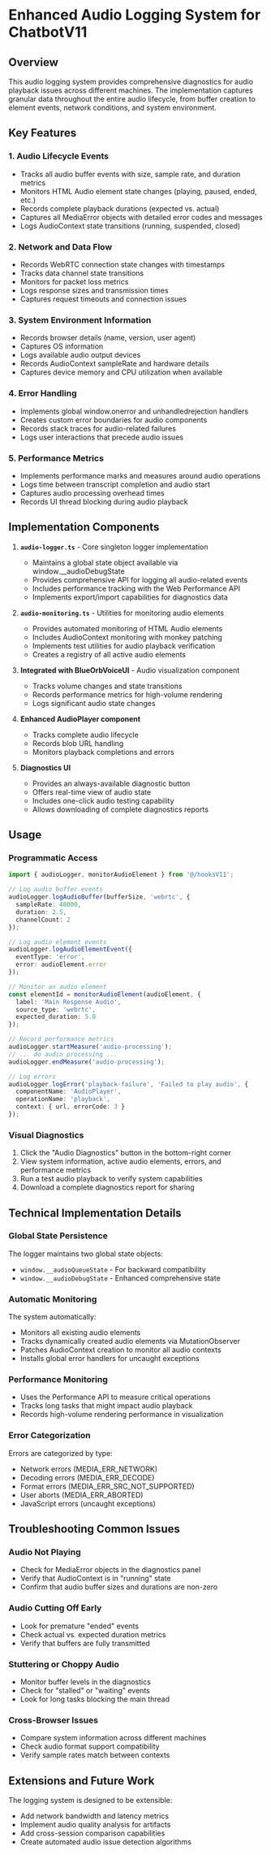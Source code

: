 # Enhanced Audio Logging System for ChatbotV11

## Overview

This audio logging system provides comprehensive diagnostics for audio playback issues across different machines. The implementation captures granular data throughout the entire audio lifecycle, from buffer creation to element events, network conditions, and system environment.

## Key Features

### 1. Audio Lifecycle Events
- Tracks all audio buffer events with size, sample rate, and duration metrics
- Monitors HTML Audio element state changes (playing, paused, ended, etc.)
- Records complete playback durations (expected vs. actual)
- Captures all MediaError objects with detailed error codes and messages
- Logs AudioContext state transitions (running, suspended, closed)

### 2. Network and Data Flow
- Records WebRTC connection state changes with timestamps
- Tracks data channel state transitions
- Monitors for packet loss metrics
- Logs response sizes and transmission times
- Captures request timeouts and connection issues

### 3. System Environment Information
- Records browser details (name, version, user agent)
- Captures OS information
- Logs available audio output devices
- Records AudioContext sampleRate and hardware details
- Captures device memory and CPU utilization when available

### 4. Error Handling
- Implements global window.onerror and unhandledrejection handlers
- Creates custom error boundaries for audio components
- Records stack traces for audio-related failures
- Logs user interactions that precede audio issues

### 5. Performance Metrics
- Implements performance marks and measures around audio operations
- Logs time between transcript completion and audio start
- Captures audio processing overhead times
- Records UI thread blocking during audio playback

## Implementation Components

1. **`audio-logger.ts`** - Core singleton logger implementation
   - Maintains a global state object available via window.__audioDebugState
   - Provides comprehensive API for logging all audio-related events
   - Includes performance tracking with the Web Performance API
   - Implements export/import capabilities for diagnostics data

2. **`audio-monitoring.ts`** - Utilities for monitoring audio elements
   - Provides automated monitoring of HTML Audio elements
   - Includes AudioContext monitoring with monkey patching
   - Implements test utilities for audio playback verification
   - Creates a registry of all active audio elements

3. **Integrated with BlueOrbVoiceUI** - Audio visualization component
   - Tracks volume changes and state transitions
   - Records performance metrics for high-volume rendering
   - Logs significant audio state changes

4. **Enhanced AudioPlayer component**
   - Tracks complete audio lifecycle
   - Records blob URL handling
   - Monitors playback completions and errors

5. **Diagnostics UI**
   - Provides an always-available diagnostic button
   - Offers real-time view of audio state
   - Includes one-click audio testing capability
   - Allows downloading of complete diagnostics reports

## Usage

### Programmatic Access

```typescript
import { audioLogger, monitorAudioElement } from '@/hooksV11';

// Log audio buffer events
audioLogger.logAudioBuffer(bufferSize, 'webrtc', {
  sampleRate: 48000,
  duration: 2.5,
  channelCount: 2
});

// Log audio element events
audioLogger.logAudioElementEvent({
  eventType: 'error',
  error: audioElement.error
});

// Monitor an audio element
const elementId = monitorAudioElement(audioElement, {
  label: 'Main Response Audio',
  source_type: 'webrtc',
  expected_duration: 5.0
});

// Record performance metrics
audioLogger.startMeasure('audio-processing');
// ... do audio processing ...
audioLogger.endMeasure('audio-processing');

// Log errors
audioLogger.logError('playback-failure', 'Failed to play audio', {
  componentName: 'AudioPlayer',
  operationName: 'playback',
  context: { url, errorCode: 3 }
});
```

### Visual Diagnostics

1. Click the "Audio Diagnostics" button in the bottom-right corner
2. View system information, active audio elements, errors, and performance metrics
3. Run a test audio playback to verify system capabilities
4. Download a complete diagnostics report for sharing

## Technical Implementation Details

### Global State Persistence

The logger maintains two global state objects:
- `window.__audioQueueState` - For backward compatibility
- `window.__audioDebugState` - Enhanced comprehensive state

### Automatic Monitoring

The system automatically:
- Monitors all existing audio elements
- Tracks dynamically created audio elements via MutationObserver
- Patches AudioContext creation to monitor all audio contexts
- Installs global error handlers for uncaught exceptions

### Performance Monitoring

- Uses the Performance API to measure critical operations
- Tracks long tasks that might impact audio playback
- Records high-volume rendering performance in visualization

### Error Categorization

Errors are categorized by type:
- Network errors (MEDIA_ERR_NETWORK)
- Decoding errors (MEDIA_ERR_DECODE)
- Format errors (MEDIA_ERR_SRC_NOT_SUPPORTED)
- User aborts (MEDIA_ERR_ABORTED)
- JavaScript errors (uncaught exceptions)

## Troubleshooting Common Issues

### Audio Not Playing
- Check for MediaError objects in the diagnostics panel
- Verify that AudioContext is in "running" state
- Confirm that audio buffer sizes and durations are non-zero

### Audio Cutting Off Early
- Look for premature "ended" events
- Check actual vs. expected duration metrics
- Verify that buffers are fully transmitted

### Stuttering or Choppy Audio
- Monitor buffer levels in the diagnostics
- Check for "stalled" or "waiting" events
- Look for long tasks blocking the main thread

### Cross-Browser Issues
- Compare system information across different machines
- Check audio format support compatibility
- Verify sample rates match between contexts

## Extensions and Future Work

The logging system is designed to be extensible:
- Add network bandwidth and latency metrics
- Implement audio quality analysis for artifacts
- Add cross-session comparison capabilities
- Create automated audio issue detection algorithms
